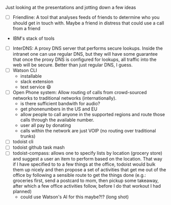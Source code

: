 Just looking at the presentations and jotting down a few ideas

 - [ ] Friendline: A tool that analyses feeds of friends to determine who you
 should get in touch with. Maybe a friend in distress that could use a call
 from a friend
  - IBM's stack of tools
 - [ ] InterDNS: A proxy DNS server that performs secure lookups. Inside the
 intranet one can use regular DNS, but they will have some guarantee that once
 the proxy DNS is configured for lookups, all traffic into the web will be
 secure. Better than just regular DNS, I guess.
 - [ ] Watson CLI
   - installable
   - slack extension
   - text service :smile:
 - [ ] Open Phone system: Allow routing of calls from crowd-sourced networks to
 traditional networks (internationally).
   - is there sufficient bandwith for audio?
   - get phonenumbers in the US and EU
   - allow people to call anyone in the supported regions and route those calls
   through the available number.
   - user all pay by donating
   - calls within the network are just VOIP (no routing over traditional
   trunks)
 - [ ] todoist cli
 - [ ] todoist github task mash
 - [ ] todoist-compass: allows one to specify lists by location (grocery store)
 and suggest a user an item to perform based on the location. That way if I
 have specified to to a few things at the office, todoist would bulk them up
 nicely and then propose a set of activities that get me out of the office by
 following a sensible route to get the things done (e.g.: groceries first,
 send a postcard to mom, then pickup some takeaway, after which a few office
 activities follow, before I do that workout I had planned)
   - could use Watson's AI for this maybe?!? (long shot)
